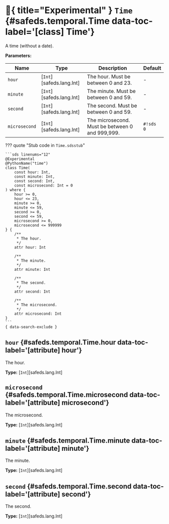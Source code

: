 [//]: # (DO NOT EDIT THIS FILE DIRECTLY. Instead, edit the corresponding stub file and execute `npm run docs:api`.)

# :test_tube:{ title="Experimental" } <code class="doc-symbol doc-symbol-class"></code> `Time` {#safeds.temporal.Time data-toc-label='[class] Time'}

A time (without a date).

**Parameters:**

| Name | Type | Description | Default |
|------|------|-------------|---------|
| `hour` | [`Int`][safeds.lang.Int] | The hour. Must be between 0 and 23. | - |
| `minute` | [`Int`][safeds.lang.Int] | The minute. Must be between 0 and 59. | - |
| `second` | [`Int`][safeds.lang.Int] | The second. Must be between 0 and 59. | - |
| `microsecond` | [`Int`][safeds.lang.Int] | The microsecond. Must be between 0 and 999,999. | `#!sds 0` |

??? quote "Stub code in `Time.sdsstub`"

    ```sds linenums="12"
    @Experimental
    @PythonName("time")
    class Time(
        const hour: Int,
        const minute: Int,
        const second: Int,
        const microsecond: Int = 0
    ) where {
        hour >= 0,
        hour <= 23,
        minute >= 0,
        minute <= 59,
        second >= 0,
        second <= 59,
        microsecond >= 0,
        microsecond <= 999999
    } {
        /**
         * The hour.
         */
        attr hour: Int

        /**
         * The minute.
         */
        attr minute: Int

        /**
         * The second.
         */
        attr second: Int

        /**
         * The microsecond.
         */
        attr microsecond: Int
    }
    ```
    { data-search-exclude }

## <code class="doc-symbol doc-symbol-attribute"></code> `hour` {#safeds.temporal.Time.hour data-toc-label='[attribute] hour'}

The hour.

**Type:** [`Int`][safeds.lang.Int]

## <code class="doc-symbol doc-symbol-attribute"></code> `microsecond` {#safeds.temporal.Time.microsecond data-toc-label='[attribute] microsecond'}

The microsecond.

**Type:** [`Int`][safeds.lang.Int]

## <code class="doc-symbol doc-symbol-attribute"></code> `minute` {#safeds.temporal.Time.minute data-toc-label='[attribute] minute'}

The minute.

**Type:** [`Int`][safeds.lang.Int]

## <code class="doc-symbol doc-symbol-attribute"></code> `second` {#safeds.temporal.Time.second data-toc-label='[attribute] second'}

The second.

**Type:** [`Int`][safeds.lang.Int]
